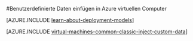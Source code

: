<properties
    pageTitle="Benutzerdefinierte Daten in virtuellen Maschinen einfügen | Microsoft Azure"
    description="Dieses Thema beschreibt, wie benutzerdefinierte Daten in Azure VM einfügen beim Erstellen der Instanz und zum benutzerdefinierten Daten unter Windows oder Linux zu suchen."
    services="virtual-machines-linux"
    documentationCenter=""
    authors="squillace"
    manager="timlt"
    editor="tysonn"
    tags="azure-service-management" />

<tags
    ms.service="virtual-machines-linux"
    ms.workload="infrastructure-services"
    ms.tgt_pltfrm="vm-linux"
    ms.devlang="na"
    ms.topic="article"
    ms.date="08/23/2016"
    ms.author="rasquill"/>

#<a name="injecting-custom-data-into-an-azure-virtual-machine"></a>Benutzerdefinierte Daten einfügen in Azure virtuellen Computer

[AZURE.INCLUDE [learn-about-deployment-models](../../includes/learn-about-deployment-models-classic-include.md)]

[AZURE.INCLUDE [virtual-machines-common-classic-inject-custom-data](../../includes/virtual-machines-common-classic-inject-custom-data.md)]
